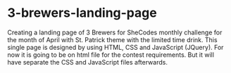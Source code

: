 # 3-brewers-landing-page
Creating a landing page of 3 Brewers for SheCodes monthly challenge for the month of April with St. Patrick theme with the limited time drink. This single page is designed by using HTML, CSS and JavaScript (JQuery). For now it is going to be on html file for the contest requirements. But it will have separate the CSS and JavaScript files afterwards.
